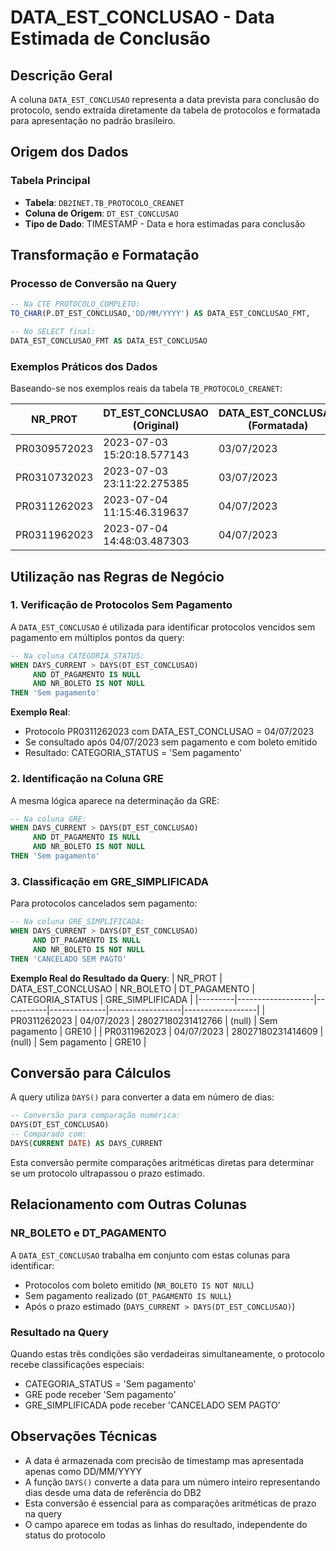 
# DATA_EST_CONCLUSAO - Data Estimada de Conclusão

## Descrição Geral

A coluna `DATA_EST_CONCLUSAO` representa a data prevista para conclusão do protocolo, sendo extraída diretamente da tabela de protocolos e formatada para apresentação no padrão brasileiro.

## Origem dos Dados

### Tabela Principal
- **Tabela**: `DB2INET.TB_PROTOCOLO_CREANET`
- **Coluna de Origem**: `DT_EST_CONCLUSAO`
- **Tipo de Dado**: TIMESTAMP - Data e hora estimadas para conclusão

## Transformação e Formatação

### Processo de Conversão na Query

```sql
-- Na CTE PROTOCOLO_COMPLETO:
TO_CHAR(P.DT_EST_CONCLUSAO,'DD/MM/YYYY') AS DATA_EST_CONCLUSAO_FMT,

-- No SELECT final:
DATA_EST_CONCLUSAO_FMT AS DATA_EST_CONCLUSAO
```

### Exemplos Práticos dos Dados

Baseando-se nos exemplos reais da tabela `TB_PROTOCOLO_CREANET`:

| NR_PROT | DT_EST_CONCLUSAO (Original) | DATA_EST_CONCLUSAO (Formatada) |
|---------|------------------------------|--------------------------------|
| PR0309572023 | 2023-07-03 15:20:18.577143 | 03/07/2023 |
| PR0310732023 | 2023-07-03 23:11:22.275385 | 03/07/2023 |
| PR0311262023 | 2023-07-04 11:15:46.319637 | 04/07/2023 |
| PR0311962023 | 2023-07-04 14:48:03.487303 | 04/07/2023 |

## Utilização nas Regras de Negócio

### 1. Verificação de Protocolos Sem Pagamento

A `DATA_EST_CONCLUSAO` é utilizada para identificar protocolos vencidos sem pagamento em múltiplos pontos da query:

```sql
-- Na coluna CATEGORIA_STATUS:
WHEN DAYS_CURRENT > DAYS(DT_EST_CONCLUSAO) 
     AND DT_PAGAMENTO IS NULL 
     AND NR_BOLETO IS NOT NULL
THEN 'Sem pagamento'
```

**Exemplo Real**: 
- Protocolo PR0311262023 com DATA_EST_CONCLUSAO = 04/07/2023
- Se consultado após 04/07/2023 sem pagamento e com boleto emitido
- Resultado: CATEGORIA_STATUS = 'Sem pagamento'

### 2. Identificação na Coluna GRE

A mesma lógica aparece na determinação da GRE:

```sql
-- Na coluna GRE:
WHEN DAYS_CURRENT > DAYS(DT_EST_CONCLUSAO) 
     AND DT_PAGAMENTO IS NULL 
     AND NR_BOLETO IS NOT NULL
THEN 'Sem pagamento'
```

### 3. Classificação em GRE_SIMPLIFICADA

Para protocolos cancelados sem pagamento:

```sql
-- Na coluna GRE_SIMPLIFICADA:
WHEN DAYS_CURRENT > DAYS(DT_EST_CONCLUSAO) 
     AND DT_PAGAMENTO IS NULL 
     AND NR_BOLETO IS NOT NULL
THEN 'CANCELADO SEM PAGTO'
```

**Exemplo Real do Resultado da Query**:
| NR_PROT | DATA_EST_CONCLUSAO | NR_BOLETO | DT_PAGAMENTO | CATEGORIA_STATUS | GRE_SIMPLIFICADA |
|---------|-------------------|-----------|--------------|------------------|------------------|
| PR0311262023 | 04/07/2023 | 28027180231412766 | (null) | Sem pagamento | GRE10 |
| PR0311962023 | 04/07/2023 | 28027180231414609 | (null) | Sem pagamento | GRE10 |

## Conversão para Cálculos

A query utiliza `DAYS()` para converter a data em número de dias:

```sql
-- Conversão para comparação numérica:
DAYS(DT_EST_CONCLUSAO)
-- Comparado com:
DAYS(CURRENT DATE) AS DAYS_CURRENT
```

Esta conversão permite comparações aritméticas diretas para determinar se um protocolo ultrapassou o prazo estimado.

## Relacionamento com Outras Colunas

### NR_BOLETO e DT_PAGAMENTO
A `DATA_EST_CONCLUSAO` trabalha em conjunto com estas colunas para identificar:
- Protocolos com boleto emitido (`NR_BOLETO IS NOT NULL`)
- Sem pagamento realizado (`DT_PAGAMENTO IS NULL`)
- Após o prazo estimado (`DAYS_CURRENT > DAYS(DT_EST_CONCLUSAO)`)

### Resultado na Query
Quando estas três condições são verdadeiras simultaneamente, o protocolo recebe classificações especiais:
- CATEGORIA_STATUS = 'Sem pagamento'
- GRE pode receber 'Sem pagamento'
- GRE_SIMPLIFICADA pode receber 'CANCELADO SEM PAGTO'

## Observações Técnicas

- A data é armazenada com precisão de timestamp mas apresentada apenas como DD/MM/YYYY
- A função `DAYS()` converte a data para um número inteiro representando dias desde uma data de referência do DB2
- Esta conversão é essencial para as comparações aritméticas de prazo na query
- O campo aparece em todas as linhas do resultado, independente do status do protocolo